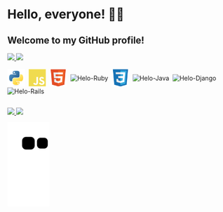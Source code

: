 # Hello, everyone! 🤙🏾 

## Welcome to my GitHub profile!

<div>
  <a href="https://github.com/heloisaldanha">
    <img height="180em" src="https://github-readme-stats.vercel.app/api?username=heloisaldanha&show_icons=true&theme=dracula&include_all_commits=true&count_private=true"/>
    <img height="180em" src="https://github-readme-stats.vercel.app/api/top-langs/?username=heloisaldanha&layout=compact&langs_count=16&theme=dracula"/>
  </a>
</div>


<div style="display: inline_block"><br>
  <img align="center" alt="Helo-Python" height="40" width="40" src="https://raw.githubusercontent.com/devicons/devicon/master/icons/python/python-original.svg">&nbsp
  <img align="center" alt="Helo-Js" height="40" width="40" src="https://raw.githubusercontent.com/devicons/devicon/master/icons/javascript/javascript-plain.svg">&nbsp
  <img align="center" alt="Helo-HTML" height="40" width="40" src="https://raw.githubusercontent.com/devicons/devicon/master/icons/html5/html5-original.svg">&nbsp
  <img align="center" alt="Helo-Ruby" height="40" width="40" src="https://upload.wikimedia.org/wikipedia/commons/thumb/7/73/Ruby_logo.svg/1024px-Ruby_logo.svg.png">&nbsp
  <img align="center" alt="Helo-CSS" height="40" width="40" src="https://raw.githubusercontent.com/devicons/devicon/master/icons/css3/css3-original.svg">&nbsp
  <img align="center" alt="Helo-Java" height="40" width="40" src="https://brandslogos.com/wp-content/uploads/thumbs/java-logo-vector-2.svg">&nbsp
  <img align="center" alt="Helo-Django" height="40" width="70" src="https://static.djangoproject.com/img/logos/django-logo-negative.png">&nbsp
  <img align="center" alt="Helo-Rails" height="40" width="70" src="https://upload.wikimedia.org/wikipedia/commons/thumb/6/62/Ruby_On_Rails_Logo.svg/1280px-Ruby_On_Rails_Logo.svg.png">

</div>
  
  
  ##
  ##
 
<div>

  <a href = "mailto: heloisa.saldanha@gmail.com">
    <img src="https://img.shields.io/badge/-Gmail-%23E4405F?style=for-the-badge&logo=gmail&logoColor=white" target="_blank">
  </a>
  <a href="https://www.linkedin.com/in/heloisasaldanha/" target="_blank">
    <img src="https://img.shields.io/badge/-LinkedIn-%230077B5?style=for-the-badge&logo=linkedin&logoColor=white" target="_blank">
  </a> 

 
  ![Snake animation](https://github.com/rafaballerini/rafaballerini/blob/output/github-contribution-grid-snake.svg)

</div>
